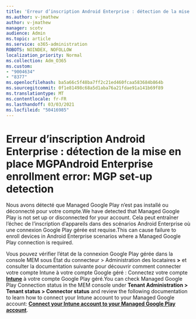 ```yaml
---
title: 'Erreur d’inscription Android Enterprise : détection de la mise en place MGP'
ms.author: v-jmathew
author: v-jmathew
manager: scotv
audience: Admin
ms.topic: article
ms.service: o365-administration
ROBOTS: NOINDEX, NOFOLLOW
localization_priority: Normal
ms.collection: Adm_O365
ms.custom:
- "9004634"
- "8377"
ms.openlocfilehash: ba5a66c5f48ba7ff2c21ed460fcaa583684b864b
ms.sourcegitcommit: 0f1e81498c68a5d1aba76a21fdae91a141b69f89
ms.translationtype: MT
ms.contentlocale: fr-FR
ms.lasthandoff: 03/03/2021
ms.locfileid: "50416985"
---
```

# <a name="android-enterprise-enrollment-error-mgp-set-up-detection"></a><span data-ttu-id="2060e-102">Erreur d’inscription Android Enterprise : détection de la mise en place MGP</span><span class="sxs-lookup"><span data-stu-id="2060e-102">Android Enterprise enrollment error: MGP set-up detection</span></span>

<span data-ttu-id="2060e-103">Nous avons détecté que Managed Google Play n’est pas installé ou déconnecté pour votre compte.</span><span class="sxs-lookup"><span data-stu-id="2060e-103">We have detected that Managed Google Play is not set up or disconnected for your account.</span></span> <span data-ttu-id="2060e-104">Cela peut entraîner l’échec de l’inscription d’appareils dans des scénarios Android Enterprise où une connexion Google Play gérée est requise.</span><span class="sxs-lookup"><span data-stu-id="2060e-104">This can cause failure to enroll devices in Android Enterprise scenarios where a Managed Google Play connection is required.</span></span>

<span data-ttu-id="2060e-105">Vous pouvez vérifier l’état de la connexion Google Play gérée dans la console MEM sous État du connecteur > Administration des locataires **>** et consulter la documentation suivante pour découvrir comment connecter votre compte Intune à votre compte Google géré : Connectez votre compte **[Intune](https://docs.microsoft.com/mem/intune/enrollment/connect-intune-android-enterprise)** à votre compte Google Play géré.</span><span class="sxs-lookup"><span data-stu-id="2060e-105">You can check Managed Google Play Connection status in the MEM console under **Tenant Administration > Tenant status > Connector status** and review the following documentation to learn how to connect your Intune account to your Managed Google account: **[Connect your Intune account to your Managed Google Play account](https://docs.microsoft.com/mem/intune/enrollment/connect-intune-android-enterprise)**.</span></span>
